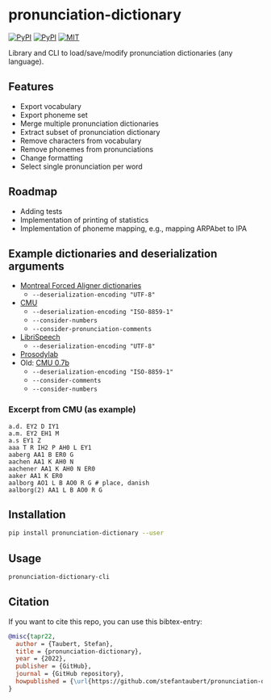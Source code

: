 # pronunciation-dictionary

[![PyPI](https://img.shields.io/pypi/v/pronunciation-dictionary.svg)](https://pypi.python.org/pypi/pronunciation-dictionary)
[![PyPI](https://img.shields.io/pypi/pyversions/pronunciation-dictionary.svg)](https://pypi.python.org/pypi/pronunciation-dictionary)
[![MIT](https://img.shields.io/github/license/stefantaubert/pronunciation-dictionary.svg)](LICENSE)

Library and CLI to load/save/modify pronunciation dictionaries (any language).

## Features

- Export vocabulary
- Export phoneme set
- Merge multiple pronunciation dictionaries
- Extract subset of pronunciation dictionary
- Remove characters from vocabulary
- Remove phonemes from pronunciations
- Change formatting
- Select single pronunciation per word

## Roadmap

- Adding tests
- Implementation of printing of statistics
- Implementation of phoneme mapping, e.g., mapping ARPAbet to IPA

## Example dictionaries and deserialization arguments

- [Montreal Forced Aligner dictionaries](https://github.com/MontrealCorpusTools/mfa-models/tree/main/dictionary)
  - `--deserialization-encoding "UTF-8"`
- [CMU](https://raw.githubusercontent.com/cmusphinx/cmudict/master/cmudict.dict)
  - `--deserialization-encoding "ISO-8859-1"`
  - `--consider-numbers`
  - `--consider-pronunciation-comments`
- [LibriSpeech](https://www.openslr.org/resources/11/librispeech-lexicon.txt)
  - `--deserialization-encoding "UTF-8"`
- [Prosodylab](https://raw.githubusercontent.com/prosodylab/Prosodylab-Aligner/master/eng.dict)
- Old: [CMU 0.7b](http://svn.code.sf.net/p/cmusphinx/code/trunk/cmudict/cmudict-0.7b)
  - `--deserialization-encoding "ISO-8859-1"`
  - `--consider-comments`
  - `--consider-numbers`

### Excerpt from CMU (as example)

```dict
a.d. EY2 D IY1
a.m. EY2 EH1 M
a.s EY1 Z
aaa T R IH2 P AH0 L EY1
aaberg AA1 B ER0 G
aachen AA1 K AH0 N
aachener AA1 K AH0 N ER0
aaker AA1 K ER0
aalborg AO1 L B AO0 R G # place, danish
aalborg(2) AA1 L B AO0 R G
```

## Installation

```sh
pip install pronunciation-dictionary --user
```

## Usage

```sh
pronunciation-dictionary-cli
```

## Citation

If you want to cite this repo, you can use this bibtex-entry:

```bibtex
@misc{tapr22,
  author = {Taubert, Stefan},
  title = {pronunciation-dictionary},
  year = {2022},
  publisher = {GitHub},
  journal = {GitHub repository},
  howpublished = {\url{https://github.com/stefantaubert/pronunciation-dictionary}}
}
```
